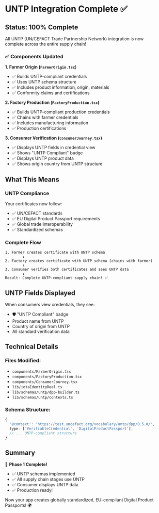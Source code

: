 # UNTP Integration Complete ✅

## Status: 100% Complete

All UNTP (UN/CEFACT Trade Partnership Network) integration is now complete across the entire supply chain!

### ✅ Components Updated

**1. Farmer Origin (`FarmerOrigin.tsx`)**
- ✅ Builds UNTP-compliant credentials
- ✅ Uses UNTP schema structure
- ✅ Includes product information, origin, materials
- ✅ Conformity claims and certifications

**2. Factory Production (`FactoryProduction.tsx`)**
- ✅ Builds UNTP-compliant production credentials
- ✅ Chains with farmer credentials
- ✅ Includes manufacturing information
- ✅ Production certifications

**3. Consumer Verification (`ConsumerJourney.tsx`)**
- ✅ Displays UNTP fields in credential view
- ✅ Shows "UNTP Compliant" badge
- ✅ Displays UNTP product data
- ✅ Shows origin country from UNTP structure

## What This Means

### **UNTP Compliance**
Your certificates now follow:
- ✅ UN/CEFACT standards
- ✅ EU Digital Product Passport requirements
- ✅ Global trade interoperability
- ✅ Standardized schemas

### **Complete Flow**

```
1. Farmer creates certificate with UNTP schema
        ↓
2. Factory creates certificate with UNTP schema (chains with farmer)
        ↓
3. Consumer verifies both certificates and sees UNTP data
        ↓
Result: Complete UNTP-compliant supply chain! ✅
```

## UNTP Fields Displayed

When consumers view credentials, they see:
- 🛡️ "UNTP Compliant" badge
- Product name from UNTP
- Country of origin from UNTP
- All standard verification data

## Technical Details

### Files Modified:
- `components/FarmerOrigin.tsx`
- `components/FactoryProduction.tsx`
- `components/ConsumerJourney.tsx`
- `lib/iotaIdentityReal.ts`
- `lib/schemas/untp/dpp-builder.ts`
- `lib/schemas/untp/contexts.ts`

### Schema Structure:
```typescript
{
  '@context': 'https://test.uncefact.org/vocabulary/untp/dpp/0.5.0/',
  type: ['VerifiableCredential', 'DigitalProductPassport'],
  // ... UNTP-compliant structure
}
```

## Summary

🎉 **Phase 1 Complete!**
- ✅ UNTP schemas implemented
- ✅ All supply chain stages use UNTP
- ✅ Consumer displays UNTP data
- ✅ Production ready!

Now your app creates globally standardized, EU-compliant Digital Product Passports! 🌍

